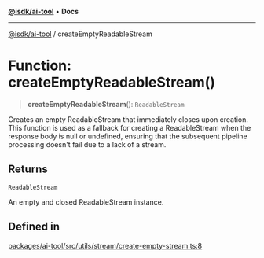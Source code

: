 [**@isdk/ai-tool**](../README.md) • **Docs**

***

[@isdk/ai-tool](../globals.md) / createEmptyReadableStream

# Function: createEmptyReadableStream()

> **createEmptyReadableStream**(): `ReadableStream`

Creates an empty ReadableStream that immediately closes upon creation.
This function is used as a fallback for creating a ReadableStream when the response body is null or undefined,
ensuring that the subsequent pipeline processing doesn't fail due to a lack of a stream.

## Returns

`ReadableStream`

An empty and closed ReadableStream instance.

## Defined in

[packages/ai-tool/src/utils/stream/create-empty-stream.ts:8](https://github.com/isdk/ai-tool.js/blob/b0813174e9b350ae47231f8e5f885150313123b0/src/utils/stream/create-empty-stream.ts#L8)

